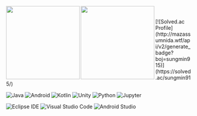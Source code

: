 <a href="https://github.com/Huruk4u/github-readme-stats">
  <img height=200 align="left" src="https://github-readme-stats.vercel.app/api?username=Huruk4u&theme=chartreuse-dark&show_icons=true" />
</a>
<a href="https://github.com/Huruk4u/convoychat">
  <img height=200 align="left" src="https://github-readme-stats.vercel.app/api/top-langs?username=Huruk4u&layout=compact&langs_count=8&card_width=320&theme=dark" />
</a>

<br>
<br>
[![Solved.ac Profile](http://mazassumnida.wtf/api/v2/generate_badge?boj=sungmin915)](https://solved.ac/sungmin915/)

![Java](https://img.shields.io/badge/Java-007396.svg?&style=for-the-badge&logo=Java&logoColor=white)
![Android](https://img.shields.io/badge/Android-34A853.svg?&style=for-the-badge&logo=Android&logoColor=white)
![Kotlin](https://img.shields.io/badge/Kotlin-7F52FF.svg?&style=for-the-badge&logo=Kotlin&logoColor=white)
![Unity](https://img.shields.io/badge/Unity-FFFFFF.svg?&style=for-the-badge&logo=Kotlin&logoColor=white)
![Python](https://img.shields.io/badge/Python-3776AB.svg?&style=for-the-badge&logo=Python&logoColor=white)
![Jupyter](https://img.shields.io/badge/Jupyter-F37626.svg?&style=for-the-badge&logo=Jupyter&logoColor=white)

![Eclipse IDE](https://img.shields.io/badge/Eclipse%20IDE-2C2255.svg?&style=for-the-badge&logo=Eclipse%20IDE&logoColor=white)
![Visual Studio Code](https://img.shields.io/badge/Visual%20Studio%20Code-007ACC.svg?&style=for-the-badge&logo=Visual%20Studio%20Code&logoColor=white)
![Android Studio](https://img.shields.io/badge/Android%20Studio-3DDC84.svg?&style=for-the-badge&logo=Android%20Studio&logoColor=white)
